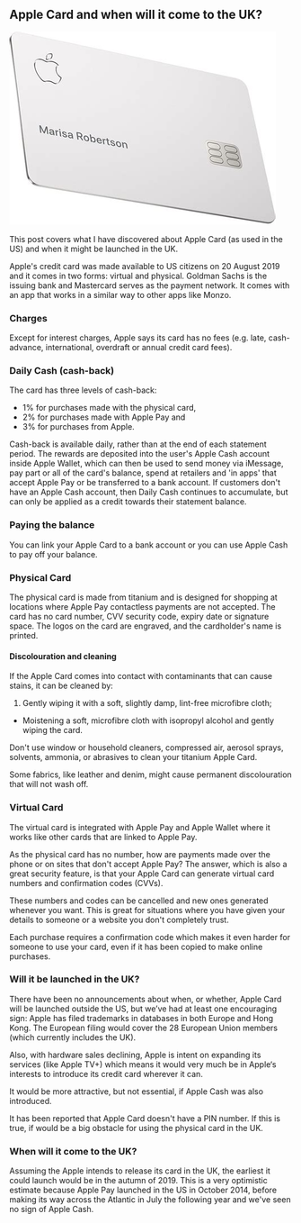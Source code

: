 <link rel='StyleSheet' href='css/pdf.css' type='text/css'>

## Apple Card and when will it come to the UK?

![](images/apple-card.jpg "Apple Card")

This post covers what I have discovered about Apple Card (as used in the US) and when it might be launched in the UK.

Apple's credit card was made available to US citizens on 20 August 2019 and it comes in two forms: virtual and physical. Goldman Sachs is the issuing bank and Mastercard serves as the payment network. It comes with an app that works in a similar way to other apps like Monzo.

### Charges

Except for interest charges, Apple says its card has no fees (e.g. late, cash-advance, international, overdraft or annual credit card fees).

### Daily Cash (cash-back)

The card has three levels of cash-back:

- 1% for purchases made with the physical card,
- 2% for purchases made with Apple Pay and 
- 3% for purchases from Apple.

Cash-back is available daily, rather than at the end of each statement period. The rewards are deposited into the user's Apple Cash account inside Apple Wallet, which can then be used to send money via iMessage, pay part or all of the card's balance, spend at retailers and 'in apps' that accept Apple Pay or be transferred to a bank account. If customers don't have an Apple Cash account, then Daily Cash continues to accumulate, but can only be applied as a credit towards their statement balance.

### Paying the balance

You can link your Apple Card to a bank account or you can use Apple Cash to pay off your balance.

### Physical Card

The physical card is made from titanium and is designed for shopping at locations where Apple Pay contactless payments are not accepted. The card has no card number, CVV security code, expiry date or signature space. The logos on the card are engraved, and the cardholder's name is printed.

#### Discolouration and cleaning

If the Apple Card comes into contact with contaminants that can cause stains, it can be cleaned by:

1. Gently wiping it with a soft, slightly damp, lint-free microfibre cloth;
- Moistening a soft, microfibre cloth with isopropyl alcohol and gently wiping the card.

Don't use window or household cleaners, compressed air, aerosol sprays, solvents, ammonia, or abrasives to clean your titanium Apple Card.

Some fabrics, like leather and denim, might cause permanent discolouration that will not wash off.

### Virtual Card

The virtual card is integrated with Apple Pay and Apple Wallet where it works like other cards that are linked to Apple Pay.

As the physical card has no number, how are payments made over the phone or on sites that don't accept Apple Pay? The answer, which is also a great security feature, is that your Apple Card can generate virtual card numbers and confirmation codes (CVVs).

These numbers and codes can be cancelled and new ones generated whenever you want. This is great for situations where you have given your details to someone or a website you don't completely trust.

Each purchase requires a confirmation code which makes it even harder for someone to use your card, even if it has been copied to make online purchases.

### Will it be launched in the UK?

There have been no announcements about when, or whether, Apple Card will be launched outside the US, but we’ve had at least one encouraging sign: Apple has filed trademarks in databases in both Europe and Hong Kong. The European filing would cover the 28 European Union members (which currently includes the UK).

Also, with hardware sales declining, Apple is intent on expanding its services (like Apple TV+) which means it would very much be in Apple‘s interests to introduce its credit card wherever it can.

It would be more attractive, but not essential, if Apple Cash was also introduced.

It has been reported that Apple Card doesn't have a PIN number. If this is true, if would be a big obstacle for using the physical card in the UK.

### When will it come to the UK?

Assuming the Apple intends to release its card in the UK, the earliest it could launch would be in the autumn of 2019. This is a very optimistic estimate because Apple Pay launched in the US in October 2014, before making its way across the Atlantic in July the following year and we've seen no sign of Apple Cash.
